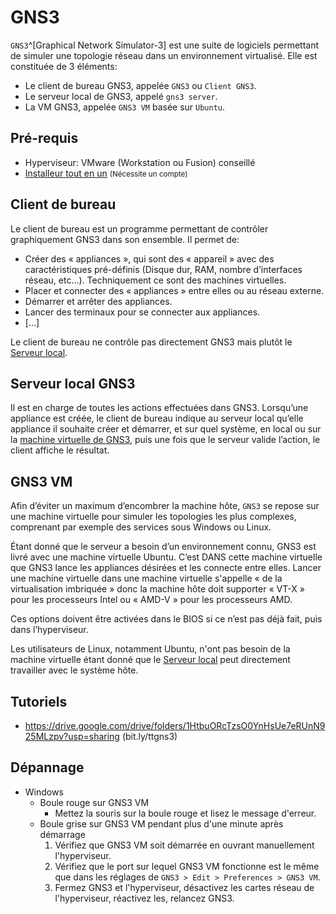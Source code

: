 # GNS3
`GNS3`^[Graphical Network Simulator-3] est une suite de logiciels permettant de simuler une topologie réseau dans un environnement virtualisé. Elle est constituée de 3 éléments:
- Le client de bureau GNS3, appelée `GNS3` ou `Client GNS3`.
- Le serveur local de GNS3, appelé `gns3 server`.
- La VM GNS3, appelée `GNS3 VM` basée sur `Ubuntu`.

## Pré-requis
- Hyperviseur: VMware (Workstation ou Fusion) conseillé
- [Installeur tout en un](https://gns3.com/software/download) <small>(Nécessite un compte)</small>

## Client de bureau
Le client de bureau est un programme permettant de contrôler graphiquement GNS3 dans son ensemble. Il permet de:
- Créer des « appliances », qui sont des « appareil » avec des caractéristiques pré-définis (Disque dur, RAM, nombre d’interfaces réseau, etc…). Techniquement ce sont des machines virtuelles.
- Placer et connecter des « appliances » entre elles ou au réseau externe.
- Démarrer et arrêter des appliances.
- Lancer des terminaux pour se connecter aux appliances.
- […]

Le client de bureau ne contrôle pas directement GNS3 mais plutôt le [Serveur local](#Serveur%20local%20GNS3).

## Serveur local GNS3
Il est en charge de toutes les actions effectuées dans GNS3. Lorsqu’une appliance est créée, le client de bureau indique au serveur local qu’elle appliance il souhaite créer et démarrer, et sur quel système, en local ou sur la [machine virtuelle de GNS3](#GNS3%20VM), puis une fois que le serveur valide l’action, le client affiche le résultat.

## GNS3 VM
Afin d’éviter un maximum d’encombrer la machine hôte, `GNS3` se repose sur une machine virtuelle pour simuler les topologies les plus complexes, comprenant par exemple des services sous Windows ou Linux.

Étant donné que le serveur a besoin d’un environnement connu, GNS3 est livré avec une machine virtuelle Ubuntu. C’est DANS cette machine virtuelle que GNS3 lance les appliances désirées et les connecte entre elles. Lancer une machine virtuelle dans une machine virtuelle s'appelle « de la virtualisation imbriquée » donc la machine hôte doit supporter « VT-X » pour les processeurs Intel ou « AMD-V » pour les processeurs AMD.

Ces options doivent être activées dans le BIOS si ce n’est pas déjà fait, puis dans l’hyperviseur.

Les utilisateurs de Linux, notamment Ubuntu, n'ont pas besoin de la machine virtuelle étant donné que le [Serveur local](#Serveur%20local%20GNS3) peut directement travailler avec le système hôte.

## Tutoriels
- https://drive.google.com/drive/folders/1HtbuORcTzsO0YnHsUe7eRUnN925MLzpv?usp=sharing (bit.ly/ttgns3)

## Dépannage
- Windows
	- Boule rouge sur GNS3 VM
		- Mettez la souris sur la boule rouge et lisez le message d'erreur.
	- Boule grise sur GNS3 VM pendant plus d'une minute après démarrage
		1. Vérifiez que GNS3 VM soit démarrée en ouvrant manuellement l'hyperviseur.
		1. Vérifiez que le port sur lequel GNS3 VM fonctionne est le même que dans les réglages de `GNS3 > Edit > Preferences > GNS3 VM`.
		1. Fermez GNS3 et l'hyperviseur, désactivez les cartes réseau de l'hyperviseur, réactivez les, relancez GNS3.